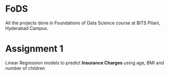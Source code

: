 # FoDS
All the projects done in Foundations of Data Science course at BITS Pilani, Hyderabad Campus.

# Assignment 1
Linear Regression models to predict **Insurance Charges** using age, BMI and number of children
